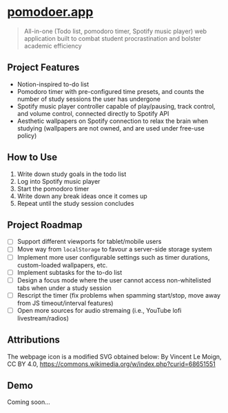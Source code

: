 # [pomodoer.app](https://carlxw.github.io/pomodoer/)
> All-in-one (Todo list, pomodoro timer, Spotify music player) web application built to combat student procrastination and bolster academic efficiency

## Project Features
* Notion-inspired to-do list
* Pomodoro timer with pre-configured time presets, and counts the number of study sessions the user has undergone
* Spotify music player controller capable of play/pausing, track control, and volume control, connected directly to Spotify API
* Aesthetic wallpapers on Spotify connection to relax the brain when studying (wallpapers are not owned, and are used under free-use policy)

## How to Use
1. Write down study goals in the todo list
1. Log into Spotify music player
1. Start the pomodoro timer
1. Write down any break ideas once it comes up
1. Repeat until the study session concludes

## Project Roadmap
- [ ] Support different viewports for tablet/mobile users
- [ ] Move way from `localStorage` to favour a server-side storage system
- [ ] Implement more user configurable settings such as timer durations, custom-loaded wallpapers, etc.
- [ ] Implement subtasks for the to-do list
- [ ] Design a focus mode where the user cannot access non-whitelisted tabs when under a study session
- [ ] Rescript the timer (fix problems when spamming start/stop, move away from JS timeout/interval features)
- [ ] Open more sources for audio stremaing (i.e., YouTube lofi livestream/radios)

## Attributions
The webpage icon is a modified SVG obtained below:
By Vincent Le Moign, CC BY 4.0, https://commons.wikimedia.org/w/index.php?curid=68651551

## Demo
Coming soon...